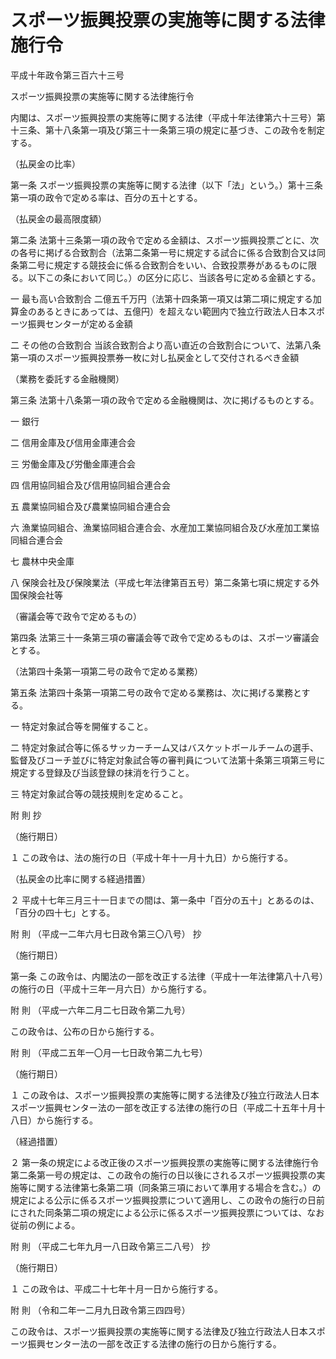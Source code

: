# スポーツ振興投票の実施等に関する法律施行令

平成十年政令第三百六十三号

スポーツ振興投票の実施等に関する法律施行令

内閣は、スポーツ振興投票の実施等に関する法律（平成十年法律第六十三号）第十三条、第十八条第一項及び第三十一条第三項の規定に基づき、この政令を制定する。

（払戻金の比率）

第一条 スポーツ振興投票の実施等に関する法律（以下「法」という。）第十三条第一項の政令で定める率は、百分の五十とする。

（払戻金の最高限度額）

第二条 法第十三条第一項の政令で定める金額は、スポーツ振興投票ごとに、次の各号に掲げる合致割合（法第二条第一号に規定する試合に係る合致割合又は同条第二号に規定する競技会に係る合致割合をいい、合致投票券があるものに限る。以下この条において同じ。）の区分に応じ、当該各号に定める金額とする。

一 最も高い合致割合 二億五千万円（法第十四条第一項又は第二項に規定する加算金のあるときにあっては、五億円）を超えない範囲内で独立行政法人日本スポーツ振興センターが定める金額

二 その他の合致割合 当該合致割合より高い直近の合致割合について、法第八条第一項のスポーツ振興投票券一枚に対し払戻金として交付されるべき金額

（業務を委託する金融機関）

第三条 法第十八条第一項の政令で定める金融機関は、次に掲げるものとする。

一 銀行

二 信用金庫及び信用金庫連合会

三 労働金庫及び労働金庫連合会

四 信用協同組合及び信用協同組合連合会

五 農業協同組合及び農業協同組合連合会

六 漁業協同組合、漁業協同組合連合会、水産加工業協同組合及び水産加工業協同組合連合会

七 農林中央金庫

八 保険会社及び保険業法（平成七年法律第百五号）第二条第七項に規定する外国保険会社等

（審議会等で政令で定めるもの）

第四条 法第三十一条第三項の審議会等で政令で定めるものは、スポーツ審議会とする。

（法第四十条第一項第二号の政令で定める業務）

第五条 法第四十条第一項第二号の政令で定める業務は、次に掲げる業務とする。

一 特定対象試合等を開催すること。

二 特定対象試合等に係るサッカーチーム又はバスケットボールチームの選手、監督及びコーチ並びに特定対象試合等の審判員について法第十条第三項第三号に規定する登録及び当該登録の抹消を行うこと。

三 特定対象試合等の競技規則を定めること。

附 則 抄

（施行期日）

１ この政令は、法の施行の日（平成十年十一月十九日）から施行する。

（払戻金の比率に関する経過措置）

２ 平成十七年三月三十一日までの間は、第一条中「百分の五十」とあるのは、「百分の四十七」とする。

附 則 （平成一二年六月七日政令第三〇八号） 抄

（施行期日）

第一条 この政令は、内閣法の一部を改正する法律（平成十一年法律第八十八号）の施行の日（平成十三年一月六日）から施行する。

附 則 （平成一六年二月二七日政令第二九号）

この政令は、公布の日から施行する。

附 則 （平成二五年一〇月一七日政令第二九七号）

（施行期日）

１ この政令は、スポーツ振興投票の実施等に関する法律及び独立行政法人日本スポーツ振興センター法の一部を改正する法律の施行の日（平成二十五年十月十八日）から施行する。

（経過措置）

２ 第一条の規定による改正後のスポーツ振興投票の実施等に関する法律施行令第二条第一号の規定は、この政令の施行の日以後にされるスポーツ振興投票の実施等に関する法律第七条第二項（同条第三項において準用する場合を含む。）の規定による公示に係るスポーツ振興投票について適用し、この政令の施行の日前にされた同条第二項の規定による公示に係るスポーツ振興投票については、なお従前の例による。

附 則 （平成二七年九月一八日政令第三二八号） 抄

（施行期日）

１ この政令は、平成二十七年十月一日から施行する。

附 則 （令和二年一二月九日政令第三四四号）

この政令は、スポーツ振興投票の実施等に関する法律及び独立行政法人日本スポーツ振興センター法の一部を改正する法律の施行の日から施行する。
